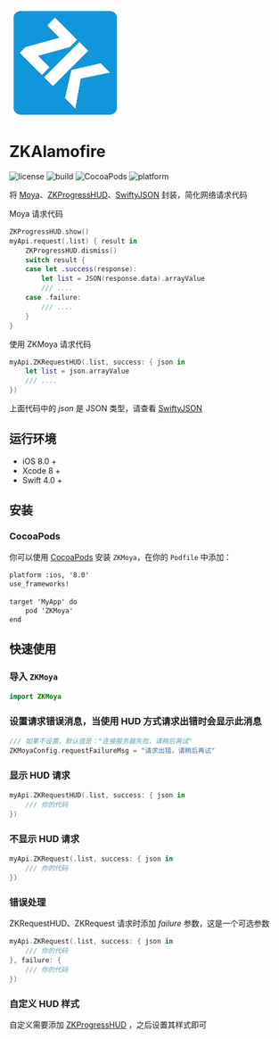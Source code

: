 ![(logo)](https://raw.githubusercontent.com/WangWenzhuang/ZKAlamofire/master/images/logo.png)

# ZKAlamofire

![license](https://img.shields.io/badge/license-MIT-brightgreen.svg)
![build](https://img.shields.io/badge/license-MIT-brightgreen.svg)
![CocoaPods](https://img.shields.io/badge/build-passing-brightgreen.svg)
![platform](https://img.shields.io/badge/platform-iOS-brightgreen.svg)

将 [Moya](https://github.com/Moya/Moya)、[ZKProgressHUD](https://github.com/WangWenzhuang/ZKProgressHUD)、[SwiftyJSON](https://github.com/SwiftyJSON/SwiftyJSON) 封装，简化网络请求代码

Moya 请求代码

```swift
ZKProgressHUD.show()
myApi.request(.list) { result in
    ZKProgressHUD.dismiss()
    switch result {
    case let .success(response):
        let list = JSON(response.data).arrayValue
        /// ....
    case .failure:
        /// ....
    }
}
```

使用 ZKMoya 请求代码
```swift
myApi.ZKRequestHUD(.list, success: { json in
	let list = json.arrayValue
    /// ....
})
```

上面代码中的 *json* 是 JSON 类型，请查看 [SwiftyJSON](https://github.com/SwiftyJSON/SwiftyJSON)

## 运行环境

* iOS 8.0 +
* Xcode 8 +
* Swift 4.0 +

## 安装

### CocoaPods

你可以使用 [CocoaPods](http://cocoapods.org/) 安装 `ZKMoya`，在你的 `Podfile` 中添加：

```ogdl
platform :ios, '8.0'
use_frameworks!

target 'MyApp' do
    pod 'ZKMoya'
end
```

## 快速使用

### 导入 `ZKMoya`

```swift
import ZKMoya
```

### 设置请求错误消息，当使用 HUD 方式请求出错时会显示此消息

```swift
/// 如果不设置，默认值是："连接服务器失败，请稍后再试"
ZKMoyaConfig.requestFailureMsg = "请求出错，请稍后再试"
```

### 显示 HUD 请求

```swift
myApi.ZKRequestHUD(.list, success: { json in
	/// 你的代码
})
```

### 不显示 HUD 请求

```swift
myApi.ZKRequest(.list, success: { json in
	/// 你的代码
})
```

### 错误处理

ZKRequestHUD、ZKRequest 请求时添加 *failure* 参数，这是一个可选参数

```swift
myApi.ZKRequest(.list, success: { json in
	/// 你的代码
}, failure: {
	/// 你的代码
})
```

### 自定义 HUD 样式

自定义需要添加 [ZKProgressHUD](https://github.com/WangWenzhuang/ZKProgressHUD) ，之后设置其样式即可
